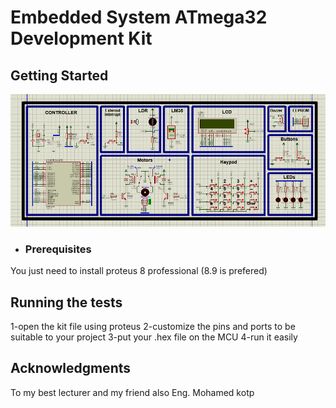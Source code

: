 # Embedded System ATmega32 Development Kit




## Getting Started
![Cover](https://github.com/mhmdreda99/Embedded_System_ATmega32-Kit/blob/master/snapshoot.PNG)

- ### Prerequisites
You just need to install proteus 8 professional (8.9 is prefered)



## Running the tests

1-open the kit file using proteus 
2-customize the pins and ports to be suitable to your project
3-put your .hex file on the MCU 
4-run it easily


## Acknowledgments

  To my best lecturer and my friend also Eng. Mohamed kotp
